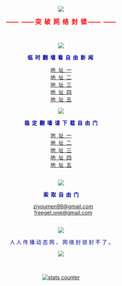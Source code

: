 <a id="user-content-1" class="anchor" aria-hidden="true" href="#1">
<a name="1" id="1" target="_blank"></a> <span id="1"></span>
<a name="2" id="2" target="_blank"></a> <span id="2"></span>
<a name="3" id="3" target="_blank"></a> <span id="3"></span>
<a name="4" id="4" target="_blank"></a> <span id="4"></span>
<a name="5" id="5" target="_blank"></a> <span id="5"></span>
<a name="6" id="6" target="_blank"></a> <span id="6"></span>
<a name="7" id="7" target="_blank"></a> <span id="7"></span>
<a id="user-content-1" href="#1">
<div align="center">
<body>
<a target="_blank" href="https://github.com/19920513/www/tree/master"><img src="https://raw.githubusercontent.com/19920513/www/master/t/lh600.jpg"></a><br>
<p><big><font color="#FF0000"><strong>&nbsp;——&nbsp; ——&nbsp;突&nbsp; 破&nbsp; 网&nbsp; 络&nbsp; 封&nbsp; 锁&nbsp;——&nbsp; ——&nbsp;</strong></font></big></p>

<br>


<a target="_blank" href="https://github.com/uuu3/u/blob/master/u.md#1"><img src="https://raw.githubusercontent.com/19920513/www/master/t/lh600.jpg"></a><br>

<font color="#0000A0"><strong>临&nbsp; 时&nbsp; 翻&nbsp; 墙&nbsp; 看&nbsp; 自&nbsp; 由&nbsp; 新&nbsp; 闻&nbsp; </strong>


&nbsp;&nbsp;&nbsp; <a href="http://d38dn59fpvpudb.cloudfront.net/?vvSs46CLMuga=_FPq6&M2kabW=rWBoCu7Or&oXP7fxvDR=t93YN&Cxz1b7b8z=G72e6sG&aY=xWDGU#">地&nbsp; 址&nbsp; 一</a> 
&nbsp;&nbsp;&nbsp;<br>
&nbsp;&nbsp;&nbsp; <a href="https://d1ykjppv8tbqgp.cloudfront.net/search/https://www.minghui.org/">地&nbsp; 址&nbsp; 二</a>
&nbsp;&nbsp;&nbsp;<br>
&nbsp;&nbsp;&nbsp; <a href="https://d3drc0qeiclm7q.cloudfront.net/?jmIGXTCN=ano7F&9HGgkZ=PlL4p9lCf&cY=Kws&0lXXMZq=o1&DcpQcQ11i=jZHp&K7F=CUxoSrvgaEF#">地&nbsp; 址&nbsp; 三</a> 
&nbsp;&nbsp;&nbsp;<br>
&nbsp;&nbsp;&nbsp; <a href="https://d3bgfezntikgy4.cloudfront.net/?_NkKt7CL_5jwG=PR-mi7oeJ&Pg9m8V5=lybfis3&GjNtB=E-UZ5UY9&MTv0X4aiXR5=gMQ&Fd=fi3t#">地&nbsp; 址&nbsp; 四</a> 
&nbsp;&nbsp;&nbsp;<br>
&nbsp;&nbsp;&nbsp; <a href="https://d3bgfezntikgy4.cloudfront.net/?_NkKt7CL_5jwG=PR-mi7oeJ&Pg9m8V5=lybfis3&GjNtB=E-UZ5UY9&MTv0X4aiXR5=gMQ&Fd=fi3t#">地&nbsp; 址&nbsp; 五</a> 
&nbsp;&nbsp;&nbsp;<br>



<a target="_blank" href="https://github.com/uuu3/u/blob/master/u.md#1"><img src="https://raw.githubusercontent.com/19920513/www/master/t/lh600.jpg"></a><br>


<font color="#0000A0"><strong>稳&nbsp; 定&nbsp; 翻&nbsp; 墙&nbsp; 请&nbsp; 下&nbsp; 载&nbsp; 自&nbsp; 由&nbsp; 门</strong>





&nbsp;&nbsp;&nbsp; <a href="https://gitlab.com/shenzhouzhengdao/w/raw/master/szzd/fgp.zip">地&nbsp; 址&nbsp; 一</a> 
&nbsp;&nbsp;&nbsp;<br>
&nbsp;&nbsp;&nbsp; <a href="https://github.com/freegate-release/website/archive/fglatest.zip">地&nbsp; 址&nbsp; 二</a> 
&nbsp;&nbsp;&nbsp;<br>
&nbsp;&nbsp;&nbsp; <a href="https://bitbucket.org/fastfile2010/aaa202102/downloads/fg799p.rar">地&nbsp; 址&nbsp; 三</a> 
&nbsp;&nbsp;&nbsp;<br>
&nbsp;&nbsp;&nbsp; <a href="https://d3bgfezntikgy4.cloudfront.net/?cdwaN2CNp=QA_gsJRcx3L&CC=JAGw&Ti1=vb4yhQ9&4dgqTjl=rc6iA&rWDSAMe=19i8qF&apJb=f_xd">地&nbsp; 址&nbsp; 四</a> 
&nbsp;&nbsp;&nbsp;<br>
&nbsp;&nbsp;&nbsp; <a href="https://d3drc0qeiclm7q.cloudfront.net/?OYMjYfCLAc54z=lA2hzGgxe&93zW=UyStuyk&b5dHQQNIFWv=S_E4o&nIzE=kWTi&6cSkZouND8=aa">地&nbsp; 址&nbsp; 五</a> 
&nbsp;&nbsp;&nbsp;<br>
<br>


<a target="_blank" href="https://github.com/sglfree/freesky"><img src="https://raw.githubusercontent.com/19920513/www/master/t/lh600.jpg"></a><br>



<font color="#0000A0"><strong>索&nbsp; 取&nbsp; 自&nbsp; 由&nbsp; 门</strong>

&nbsp;&nbsp;&nbsp;<a href="ziyoumen99@gmail.com">ziyoumen99@gmail.com</a> <br>
&nbsp;&nbsp;&nbsp;<a href="freeget.one@gmail.com">freeget.one@gmail.com</a> 

<br>
<a target="_blank" href="https://github.com/soundofhope/www"><img src="https://raw.githubusercontent.com/19920513/www/master/t/lh600.jpg"></a><br>

&nbsp;人&nbsp;人&nbsp;传&nbsp;播&nbsp;动&nbsp;态&nbsp;网&nbsp;，&nbsp;网&nbsp;络&nbsp;封&nbsp;锁&nbsp;封&nbsp;不&nbsp;了&nbsp;。
<body>


<a target="_blank" href="https://gitlab.com/shenzhouzhengdao/w/"><img src="https://raw.githubusercontent.com/19920513/www/master/t/lh600.jpg"></a><br>
<br>










<br>
<a href="http://www.easycounter.com/">
<img src="http://www.easycounter.com/counter.php?45tertwer"
border="0" alt="stats counter"></a>








<html>












</body>
</html>


